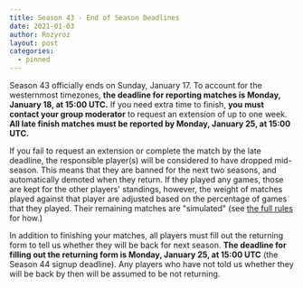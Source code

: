 ```yaml
---
title: Season 43 - End of Season Deadlines
date: 2021-01-03
author: Rozyroz
layout: post
categories:
  - pinned
---
```

Season 43 officially ends on Sunday, January 17. To account for the westernmost timezones, **the deadline for reporting matches is Monday, January 18, at 15:00 UTC.**
If you need extra time to finish, **you must contact your group moderator** to request an extension of up to one week. **All late finish matches must be reported by Monday, January 25, at 15:00 UTC.**

If you fail to request an extension or complete the match by the late deadline, the responsible player(s) will be considered to have dropped mid-season. This means that they are banned for the next two seasons, and automatically demoted when they return. If they played any games, those are kept for the other players' standings, however, the weight of matches played against that player are adjusted based on the percentage of games that they played. Their remaining matches are "simulated" (see [the full rules](https://dominionleague.org/rules) for how.)

In addition to finishing your matches, all players must fill out the returning form to tell us whether they will be back for next season. **The deadline for filling out the returning form is Monday, January 25, at 15:00 UTC** (the Season 44 signup deadline). Any players who have not told us whether they will be back by then will be assumed to be not returning.